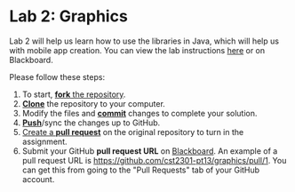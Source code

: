 # Lab 2: Graphics
Lab 2 will help us learn how to use the libraries in Java, which will help us with mobile app creation. You can view the lab instructions [here](https://github.com/cst2301-pt13/graphics/blob/master/Instructions.pdf) or on Blackboard.

Please follow these steps:

1. To start, [**fork** the repository][forking].
1. [**Clone**][ref-clone] the repository to your computer.
1. Modify the files and [**commit**][ref-commit] changes to complete your solution.
1. [**Push**][ref-push]/sync the changes up to GitHub.
1. [Create a **pull request**][pull-request] on the original repository to turn in the assignment.
2. Submit your GitHub **pull request URL** on [Blackboard][blackboard]. An example of a pull request URL is https://github.com/cst2301-pt13/graphics/pull/1. You can get this from going to the "Pull Requests" tab of your GitHub account.

<!-- Links -->
[create-repo]: https://help.github.com/articles/create-a-repo
[private-repos]: /guide/private_repos
[add-to-team-action]: https://github.com/education/teachers_pet/#giving-others-access
[teachers-pet]: https://github.com/education/teachers_pet
[help-add-to-team]: https://help.github.com/articles/adding-organization-members-to-a-team
[help-access-control]: https://help.github.com/articles/what-are-the-different-access-permissions#organization-accounts
[forking]: https://guides.github.com/activities/forking/
[ref-clone]: http://gitref.org/creating/#clone
[ref-commit]: http://gitref.org/basic/#commit
[ref-push]: http://gitref.org/remotes/#push
[pull-request]: https://help.github.com/articles/creating-a-pull-request
[raw]: https://raw.githubusercontent.com/education/guide/master/docs/forks.md\
[blackboard]: https://bbhosted.cuny.edu/webapps/assignment/uploadAssignment?content_id=_19446116_1&course_id=_1112205_1&assign_group_id=&mode=cpview
